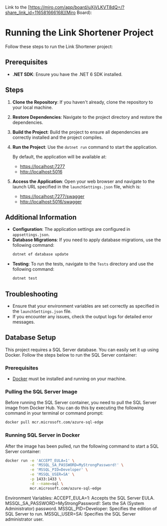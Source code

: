Link to the [https://miro.com/app/board/uXjVLKVT8dQ=/?share_link_id=116581666168](Miro Board):

# Running the Link Shortener Project

Follow these steps to run the Link Shortener project:

## Prerequisites
- **.NET SDK**: Ensure you have the .NET 6 SDK installed.

## Steps
1. **Clone the Repository**: If you haven't already, clone the repository to your local machine.
2. **Restore Dependencies**: Navigate to the project directory and restore the dependencies.
3. **Build the Project**: Build the project to ensure all dependencies are correctly installed and the project compiles.
4. **Run the Project**: Use the `dotnet run` command to start the application.

   By default, the application will be available at:
   - [https://localhost:7277](https://localhost:7277)
   - [http://localhost:5016](http://localhost:5016)

5. **Access the Application**: Open your web browser and navigate to the launch URL specified in the `launchSettings.json` file, which is:
   - [https://localhost:7277/swagger](https://localhost:7277/swagger)
   - [http://localhost:5016/swagger](http://localhost:5016)

## Additional Information
- **Configuration**: The application settings are configured in `appsettings.json`.
- **Database Migrations**: If you need to apply database migrations, use the following command:
  ```bash
  dotnet ef database update
  ```
- **Testing**: To run the tests, navigate to the `Tests` directory and use the following command:
  ```bash
  dotnet test
  ```

## Troubleshooting
- Ensure that your environment variables are set correctly as specified in the `launchSettings.json` file.
- If you encounter any issues, check the output logs for detailed error messages.

## Database Setup

This project requires a SQL Server database. You can easily set it up using Docker. Follow the steps below to run the SQL Server container:

### Prerequisites

- [Docker](https://www.docker.com/get-started) must be installed and running on your machine.

### Pulling the SQL Server Image

Before running the SQL Server container, you need to pull the SQL Server image from Docker Hub. You can do this by executing the following command in your terminal or command prompt:

```bash
docker pull mcr.microsoft.com/azure-sql-edge
```

### Running SQL Server in Docker

After the image has been pulled, run the following command to start a SQL Server container:

```bash
docker run -e 'ACCEPT_EULA=1' \
           -e 'MSSQL_SA_PASSWORD=MyStrongPassword!' \
           -e 'MSSQL_PID=Developer' \
           -e 'MSSQL_USER=SA' \
           -p 1433:1433 \
           -d --name=sql \
           mcr.microsoft.com/azure-sql-edge

```
Environment Variables:
ACCEPT_EULA=1: Accepts the SQL Server EULA.
MSSQL_SA_PASSWORD=MyStrongPassword!: Sets the SA (System Administrator) password.
MSSQL_PID=Developer: Specifies the edition of SQL Server to run.
MSSQL_USER=SA: Specifies the SQL Server administrator user.